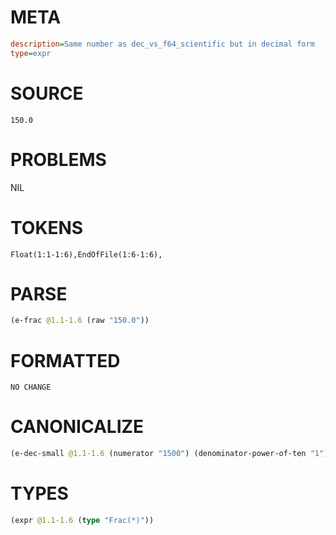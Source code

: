 # META
~~~ini
description=Same number as dec_vs_f64_scientific but in decimal form
type=expr
~~~
# SOURCE
~~~roc
150.0
~~~
# PROBLEMS
NIL
# TOKENS
~~~zig
Float(1:1-1:6),EndOfFile(1:6-1:6),
~~~
# PARSE
~~~clojure
(e-frac @1.1-1.6 (raw "150.0"))
~~~
# FORMATTED
~~~roc
NO CHANGE
~~~
# CANONICALIZE
~~~clojure
(e-dec-small @1.1-1.6 (numerator "1500") (denominator-power-of-ten "1") (value "150"))
~~~
# TYPES
~~~clojure
(expr @1.1-1.6 (type "Frac(*)"))
~~~

